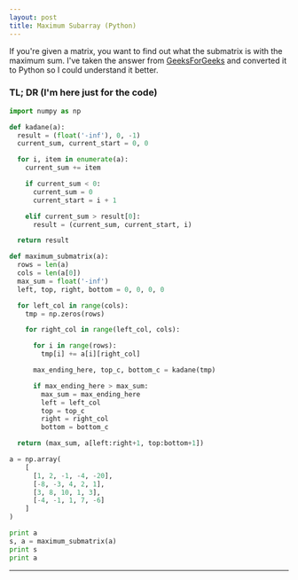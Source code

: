 ```yaml
---
layout: post
title: Maximum Subarray (Python) 
---
```


If you're given a matrix, you want to find out what the submatrix is with the maximum sum. I've taken the answer from [GeeksForGeeks](http://www.geeksforgeeks.org/dynamic-programming-set-27-max-sum-rectangle-in-a-2d-matrix/) and converted it to Python so I could understand it better.

### TL; DR (I'm here just for the code)

```python
import numpy as np

def kadane(a):
  result = (float('-inf'), 0, -1)
  current_sum, current_start = 0, 0

  for i, item in enumerate(a):
    current_sum += item

    if current_sum < 0:
      current_sum = 0
      current_start = i + 1

    elif current_sum > result[0]:
      result = (current_sum, current_start, i)

  return result

def maximum_submatrix(a):
  rows = len(a)
  cols = len(a[0])
  max_sum = float('-inf')
  left, top, right, bottom = 0, 0, 0, 0

  for left_col in range(cols):
    tmp = np.zeros(rows)

    for right_col in range(left_col, cols):

      for i in range(rows):
        tmp[i] += a[i][right_col]

      max_ending_here, top_c, bottom_c = kadane(tmp)

      if max_ending_here > max_sum:
        max_sum = max_ending_here
        left = left_col
        top = top_c
        right = right_col
        bottom = bottom_c

  return (max_sum, a[left:right+1, top:bottom+1])

a = np.array(
    [
      [1, 2, -1, -4, -20],
      [-8, -3, 4, 2, 1],
      [3, 8, 10, 1, 3],
      [-4, -1, 1, 7, -6]
    ]
)

print a
s, a = maximum_submatrix(a)
print s
print a
```

---
